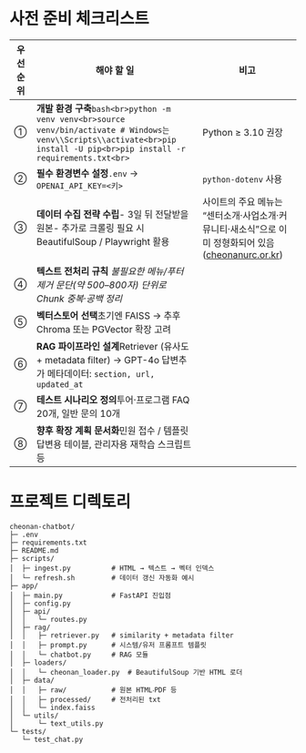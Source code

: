 # 사전 준비 체크리스트 

| 우선순위 | 해야 할 일                                                                                                                                                                | 비고                                                                                                                                |
| ---- | --------------------------------------------------------------------------------------------------------------------------------------------------------------------- | --------------------------------------------------------------------------------------------------------------------------------- |
| ①    | **개발 환경 구축**`bash<br>python -m venv venv<br>source venv/bin/activate # Windows는 venv\\Scripts\\activate<br>pip install -U pip<br>pip install -r requirements.txt<br>` | Python ≥ 3.10 권장                                                                                                                  |
| ②    | **필수 환경변수 설정**`.env` → `OPENAI_API_KEY=<키>`                                                                                                                           | `python-dotenv` 사용                                                                                                                |
| ③    | **데이터 수집 전략 수립**- 3일 뒤 전달받을 원본- 추가로 크롤링 필요 시 BeautifulSoup / Playwright 활용                                                                                            | 사이트의 주요 메뉴는 “센터소개·사업소개·커뮤니티·새소식”으로 이미 정형화되어 있음([cheonanurc.or.kr](https://www.cheonanurc.or.kr/new?utm_source=chatgpt.com "새소식")) |
| ④    | **텍스트 전처리 규칙** _불필요한 메뉴/푸터 제거_ _문단(약 500–800자) 단위로 Chunk_ _중복·공백 정리_                                                                                                  |                                                                                                                                   |
| ⑤    | **벡터스토어 선택**초기엔 FAISS → 추후 Chroma 또는 PGVector 확장 고려                                                                                                                   |                                                                                                                                   |
| ⑥    | **RAG 파이프라인 설계**Retriever (유사도 + metadata filter) → GPT-4o 답변추가 메타데이터: `section, url, updated_at`                                                                     |                                                                                                                                   |
| ⑦    | **테스트 시나리오 정의**투어·프로그램 FAQ 20개, 일반 문의 10개                                                                                                                             |                                                                                                                                   |
| ⑧    | **향후 확장 계획 문서화**민원 접수 / 템플릿 답변용 테이블, 관리자용 재학습 스크립트 등                                                                                                                  |                                                                                                                                   |

# 프로젝트 디렉토리 
```
cheonan-chatbot/
├─ .env
├─ requirements.txt
├─ README.md
├─ scripts/
│  ├─ ingest.py          # HTML → 텍스트 → 벡터 인덱스
│  └─ refresh.sh         # 데이터 갱신 자동화 예시
├─ app/
│  ├─ main.py            # FastAPI 진입점
│  ├─ config.py
│  ├─ api/
│  │   └─ routes.py
│  ├─ rag/
│  │   ├─ retriever.py   # similarity + metadata filter
│  │   ├─ prompt.py      # 시스템/유저 프롬프트 템플릿
│  │   └─ chatbot.py     # RAG 모듈
│  ├─ loaders/
│  │   └─ cheonan_loader.py  # BeautifulSoup 기반 HTML 로더
│  ├─ data/
│  │   ├─ raw/           # 원본 HTML‧PDF 등
│  │   ├─ processed/     # 전처리된 txt
│  │   └─ index.faiss
│  └─ utils/
│      └─ text_utils.py
└─ tests/
   └─ test_chat.py

```